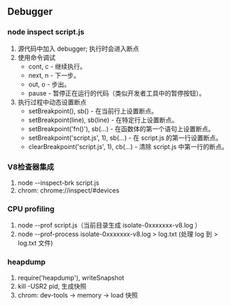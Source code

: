 ## Debugger

### node inspect script.js

1. 源代码中加入 debugger; 执行时会进入断点
2. 使用命令调试
	* 	cont, c - 继续执行。
	*  next, n - 下一步。
	*  out, o - 步出。
	*  pause - 暂停正在运行的代码（类似开发者工具中的暂停按钮）。
3. 执行过程中动态设置断点
	* 	setBreakpoint(), sb() - 在当前行上设置断点。
	*  setBreakpoint(line), sb(line) - 在特定行上设置断点。
	*  setBreakpoint('fn()'), sb(...) - 在函数体的第一个语句上设置断点。
	*  setBreakpoint('script.js', 1), sb(...) - 在 script.js 的第一行设置断点。
	*  clearBreakpoint('script.js', 1), cb(...) - 清除 script.js 中第一行的断点。

### V8检查器集成
1. node --inspect-brk script.js
2. chrom: chrome://inspect/#devices


### CPU profiling

1. node --prof  script.js（当前目录生成 isolate-0xxxxxxx-v8.log ）
2. node --prof-process isolate-0xxxxxxx-v8.log > log.txt (处理 log 到 > log.txt 文件)

### heapdump

1. require('heapdump'), writeSnapshot
2. kill -USR2 pid, 生成快照
3. chrom: dev-tools -> memory -> load 快照

